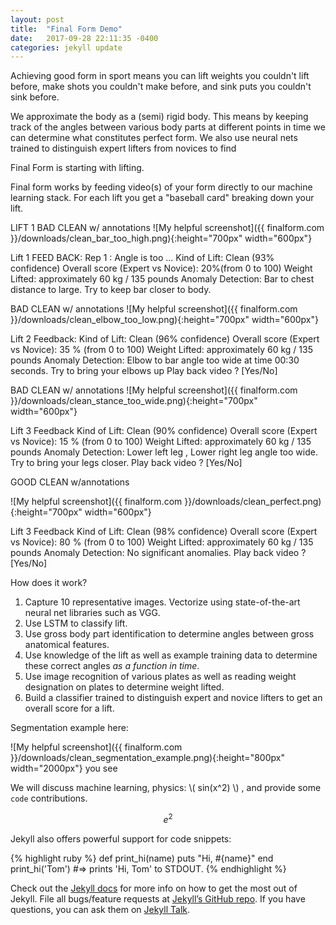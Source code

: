 ```yaml
---
layout: post
title:  "Final Form Demo"
date:   2017-09-28 22:11:35 -0400
categories: jekyll update
---
```

<script type="text/javascript"
    src="http://cdn.mathjax.org/mathjax/latest/MathJax.js?config=TeX-AMS-MML_HTMLorMML">
</script>

Achieving good form in sport means you can lift weights you couldn't lift before, make shots you couldn't make before, and sink puts you couldn't sink before.

We approximate the body as a (semi) rigid body. This means by keeping track of the angles between various body parts at different points in time we can determine what constitutes perfect form. We also use neural nets trained to distinguish expert lifters from novices to find

Final Form is starting with lifting.

Final form works by feeding video(s) of your form directly to our machine learning stack. For each lift you get a "baseball card" breaking down your lift.

LIFT 1
BAD CLEAN w/ annotations
![My helpful screenshot]({{ finalform.com }}/downloads/clean_bar_too_high.png){:height="700px" width="600px"}

Lift 1 FEED BACK:
Rep 1 :  Angle is too ...
Kind of Lift: Clean (93% confidence)
Overall score (Expert vs Novice): 20%(from 0 to 100)
Weight Lifted: approximately 60 kg / 135 pounds
Anomaly Detection: Bar to chest distance to large. Try to keep bar closer to body.

BAD CLEAN w/ annotations
![My helpful screenshot]({{ finalform.com }}/downloads/clean_elbow_too_low.png){:height="700px" width="600px"}

Lift 2 Feedback:
Kind of Lift: Clean (96% confidence)
Overall score (Expert vs Novice): 35 % (from 0 to 100)
Weight Lifted: approximately 60 kg / 135 pounds
Anomaly Detection: Elbow to bar angle too wide at time 00:30 seconds. Try to bring your elbows up
Play back video ? [Yes/No]

BAD CLEAN w/ annotations
![My helpful screenshot]({{ finalform.com }}/downloads/clean_stance_too_wide.png){:height="700px" width="600px"}

Lift 3 Feedback
Kind of Lift: Clean (90% confidence)
Overall score (Expert vs Novice): 15 % (from 0 to 100)
Weight Lifted: approximately 60 kg / 135 pounds
Anomaly Detection: Lower left leg , Lower right leg angle too wide. Try to bring your legs closer.
Play back video ? [Yes/No]

GOOD CLEAN w/annotations

![My helpful screenshot]({{ finalform.com }}/downloads/clean_perfect.png){:height="700px" width="600px"}

Lift 3 Feedback
Kind of Lift: Clean (98% confidence)
Overall score (Expert vs Novice): 80 % (from 0 to 100)
Weight Lifted: approximately 60 kg / 135 pounds
Anomaly Detection: No significant anomalies.
Play back video ? [Yes/No]

How does it work?

1. Capture 10 representative images. Vectorize using state-of-the-art neural net libraries such as VGG.
2. Use LSTM to classify lift.
3. Use gross body part identification to determine angles between gross anatomical features.
4. Use knowledge of the lift as well as example training data to determine these correct angles *as a function in time*.
5. Use image recognition of various plates as well as reading weight designation on plates to determine weight lifted.
6. Build a classifier trained to distinguish expert and novice lifters to get an overall score for a lift.



Segmentation example here:

![My helpful screenshot]({{ finalform.com }}/downloads/clean_segmentation_example.png){:height="800px" width="2000px"} you see


We will discuss machine learning, physics: \\( sin(x^2) \\) , and provide some  `code` contributions.

$$ e^2 $$

Jekyll also offers powerful support for code snippets:

{% highlight ruby %}
def print_hi(name)
  puts "Hi, #{name}"
end
print_hi('Tom')
#=> prints 'Hi, Tom' to STDOUT.
{% endhighlight %}

Check out the [Jekyll docs][jekyll-docs] for more info on how to get the most out of Jekyll. File all bugs/feature requests at [Jekyll’s GitHub repo][jekyll-gh]. If you have questions, you can ask them on [Jekyll Talk][jekyll-talk].

[jekyll-docs]: https://jekyllrb.com/docs/home
[jekyll-gh]:   https://github.com/jekyll/jekyll
[jekyll-talk]: https://talk.jekyllrb.com/
